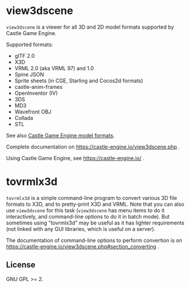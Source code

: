 # view3dscene

`view3dscene` is a viewer for all 3D and 2D model formats supported by Castle Game Engine.

Supported formats:

- glTF 2.0
- X3D
- VRML 2.0 (aka VRML 97) and 1.0
- Spine JSON
- Sprite sheets (in CGE, Starling and Cocos2d formats)
- castle-anim-frames
- OpenInventor (IV)
- 3DS
- MD3
- Wavefront OBJ
- Collada
- STL

See also [Castle Game Engine model formats](https://castle-engine.io/creating_data_model_formats.php).

Complete documentation on https://castle-engine.io/view3dscene.php .

Using Castle Game Engine, see https://castle-engine.io/ .

# tovrmlx3d

`tovrmlx3d` is a simple command-line program to convert various 3D file formats to X3D, and to pretty-print X3D and VRML. Note that you can also use `view3dscene` for this task (`view3dscene` has menu items to do it interactively, and command-line options to do it in batch mode). But sometimes using "tovrmlx3d" may be useful as it has lighter requirements (not linked with any GUI libraries, which is useful on a server).

The documentation of command-line options to perform convertion is on https://castle-engine.io/view3dscene.php#section_converting .

## License

GNU GPL >= 2.
